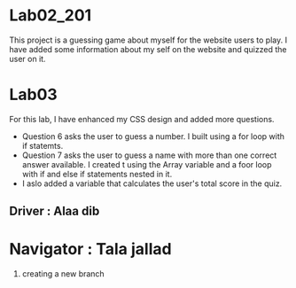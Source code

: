 # Lab02_201
This project is a guessing game about myself for the website users to play.
I have added some information about my self on the website and quizzed the user on it. 
# Lab03
For this lab, I have enhanced my CSS design and added more questions.

* Question 6 asks the user to guess a number. I built using a for loop with if statemts. 
* Question 7 asks the user to guess a name with more than one correct answer available. I created t using the Array variable and a foor loop with if and else if statements
nested in it. 
* I aslo added a variable that calculates the user's total score in the quiz. 
 
 ## Driver : Alaa dib
 # Navigator : Tala jallad
  1) creating a  new branch 